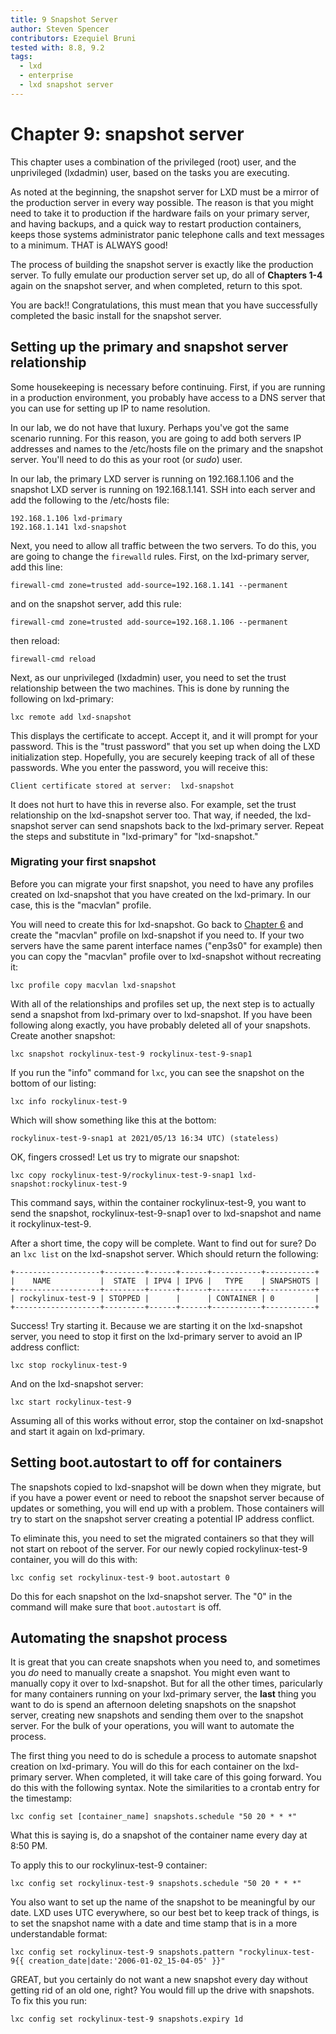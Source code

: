 ```yaml
---
title: 9 Snapshot Server
author: Steven Spencer
contributors: Ezequiel Bruni
tested with: 8.8, 9.2
tags:
  - lxd
  - enterprise
  - lxd snapshot server
---
```


# Chapter 9: snapshot server

This chapter uses a combination of the privileged (root) user, and the unprivileged (lxdadmin) user, based on the tasks you are executing.

As noted at the beginning, the snapshot server for LXD must be a mirror of the production server in every way possible. The reason is that you might need to take it to production if the hardware fails on your primary server, and having backups, and a quick way to restart production containers, keeps those systems administrator panic telephone calls and text messages to a minimum. THAT is ALWAYS good!

The process of building the snapshot server is exactly like the production server. To fully emulate our production server set up, do all of **Chapters 1-4** again on the snapshot server, and when completed, return to this spot.

You are back!! Congratulations, this must mean that you have successfully completed the basic install for the snapshot server. 

## Setting up the primary and snapshot server relationship

Some housekeeping is necessary before continuing. First, if you are running in a production environment, you probably have access to a DNS server that you can use for setting up IP to name resolution.

In our lab, we do not have that luxury. Perhaps you've got the same scenario running. For this reason, you are going to add both servers IP addresses and names to the /etc/hosts file on the primary and the snapshot server. You'll need to do this as your root (or _sudo_) user.

In our lab, the primary LXD server is running on 192.168.1.106 and the snapshot LXD server is running on 192.168.1.141. SSH into each server and add the following to the /etc/hosts file:

```
192.168.1.106 lxd-primary
192.168.1.141 lxd-snapshot
```

Next, you need to allow all traffic between the two servers. To do this, you are going to change the `firewalld` rules. First, on the lxd-primary server, add this line:

```
firewall-cmd zone=trusted add-source=192.168.1.141 --permanent
```

and on the snapshot server, add this rule:

```
firewall-cmd zone=trusted add-source=192.168.1.106 --permanent
```

then reload:

```
firewall-cmd reload
```

Next, as our unprivileged (lxdadmin) user, you need to set the trust relationship between the two machines. This is done by running the following on lxd-primary:

```
lxc remote add lxd-snapshot
```

This displays the certificate to accept. Accept it, and it will prompt for your password. This is the "trust password" that you set up when doing the LXD initialization step. Hopefully, you are securely keeping track of all of these passwords. Whe you enter the password, you will receive this:

```
Client certificate stored at server:  lxd-snapshot
```

It does not hurt to have this in reverse also. For example, set the trust relationship on the lxd-snapshot server too. That way, if needed, the lxd-snapshot server can send snapshots back to the lxd-primary server. Repeat the steps and substitute in "lxd-primary" for "lxd-snapshot."

### Migrating your first snapshot

Before you can migrate your first snapshot, you need to have any profiles created on lxd-snapshot that you have created on the lxd-primary. In our case, this is the "macvlan" profile.

You will need to create this for lxd-snapshot. Go back to [Chapter 6](06-profiles.md) and create the "macvlan" profile on lxd-snapshot if you need to. If your two servers have the same parent interface names ("enp3s0" for example) then you can copy the "macvlan" profile over to lxd-snapshot without recreating it:

```
lxc profile copy macvlan lxd-snapshot
```

With all of the relationships and profiles set up, the next step is to actually send a snapshot from lxd-primary over to lxd-snapshot. If you have been following along exactly, you have probably deleted all of your snapshots. Create another snapshot:

```
lxc snapshot rockylinux-test-9 rockylinux-test-9-snap1
```

If you run the "info" command for `lxc`, you can see the snapshot on the bottom of our listing:

```
lxc info rockylinux-test-9
```

Which will show something like this at the bottom:

```
rockylinux-test-9-snap1 at 2021/05/13 16:34 UTC) (stateless)
```

OK, fingers crossed! Let us try to migrate our snapshot:

```
lxc copy rockylinux-test-9/rockylinux-test-9-snap1 lxd-snapshot:rockylinux-test-9
```

This command says, within the container rockylinux-test-9, you want to send the snapshot, rockylinux-test-9-snap1 over to lxd-snapshot and name it rockylinux-test-9.

After a short time, the copy will be complete. Want to find out for sure? Do an `lxc list` on the lxd-snapshot server. Which should return the following:

```
+-------------------+---------+------+------+-----------+-----------+
|    NAME           |  STATE  | IPV4 | IPV6 |   TYPE    | SNAPSHOTS |
+-------------------+---------+------+------+-----------+-----------+
| rockylinux-test-9 | STOPPED |      |      | CONTAINER | 0         |
+-------------------+---------+------+------+-----------+-----------+
```

Success! Try starting it. Because we are starting it on the lxd-snapshot server, you need to stop it first on the lxd-primary server to avoid an IP address conflict:

```
lxc stop rockylinux-test-9
```

And on the lxd-snapshot server:

```
lxc start rockylinux-test-9
```

Assuming all of this works without error, stop the container on lxd-snapshot and start it again on lxd-primary.

## Setting boot.autostart to off for containers

The snapshots copied to lxd-snapshot will be down when they migrate, but if you have a power event or need to reboot the snapshot server because of updates or something, you will end up with a problem. Those containers will try to start on the snapshot server creating a potential IP address conflict.

To eliminate this, you need to set the migrated containers so that they will not start on reboot of the server. For our newly copied rockylinux-test-9 container, you will do this with: 

```
lxc config set rockylinux-test-9 boot.autostart 0
```

Do this for each snapshot on the lxd-snapshot server. The "0" in the command will make sure that `boot.autostart` is off.

## Automating the snapshot process

It is great that you can create snapshots when you need to, and sometimes you _do_ need to manually create a snapshot. You might even want to manually copy it over to lxd-snapshot. But for all the other times, paricularly for many containers running on your lxd-primary server, the **last** thing you want to do is spend an afternoon deleting snapshots on the snapshot server, creating new snapshots and sending them over to the snapshot server. For the bulk of your operations, you will want to automate the process.

The first thing you need to do is schedule a process to automate snapshot creation on lxd-primary. You will do this for each container on the lxd-primary server. When completed, it will take care of this going forward. You do this with the following syntax. Note the similarities to a crontab entry for the timestamp:

```
lxc config set [container_name] snapshots.schedule "50 20 * * *"
```

What this is saying is, do a snapshot of the container name every day at 8:50 PM.

To apply this to our rockylinux-test-9 container:

```
lxc config set rockylinux-test-9 snapshots.schedule "50 20 * * *"
```

You also want to set up the name of the snapshot to be meaningful by our date. LXD uses UTC everywhere, so our best bet to keep track of things, is to set the snapshot name with a date and time stamp that is in a more understandable format:

```
lxc config set rockylinux-test-9 snapshots.pattern "rockylinux-test-9{{ creation_date|date:'2006-01-02_15-04-05' }}"
```

GREAT, but you certainly do not want a new snapshot every day without getting rid of an old one, right? You would fill up the drive with snapshots. To fix this you run:

```
lxc config set rockylinux-test-9 snapshots.expiry 1d
```
